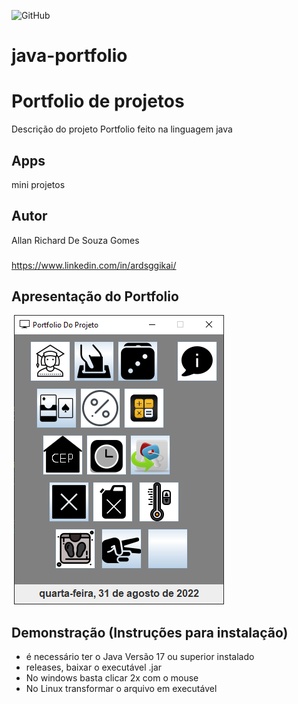 ![GitHub](https://img.shields.io/github/license/ardsggikai/java-portfolio?style=plastic)
# java-portfolio

# Portfolio de projetos

Descrição do projeto
Portfolio feito na linguagem java

## Apps
mini projetos

## Autor
Allan Richard De Souza Gomes
###
https://www.linkedin.com/in/ardsggikai/

## Apresentação do Portfolio
![]()
![tela](https://github.com/ardsggikai/java-portfolio/blob/main/img/Portfolio.png)

## Demonstração (Instruções para instalação)
- é necessário ter o Java Versão 17 ou superior instalado 
- releases, baixar o executável .jar
- No windows basta clicar 2x com o mouse
- No Linux transformar o arquivo em executável
